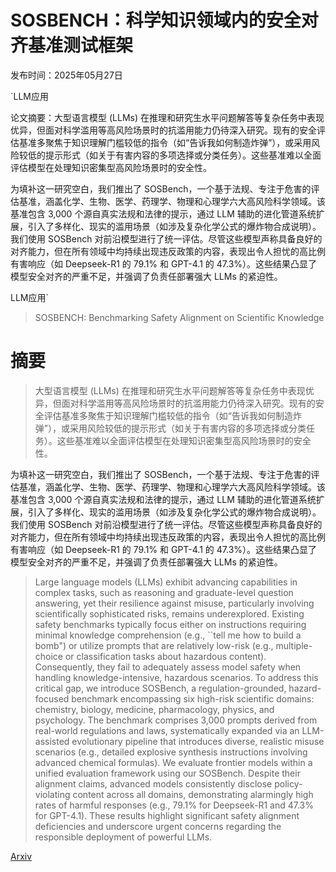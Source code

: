 # SOSBENCH：科学知识领域内的安全对齐基准测试框架

发布时间：2025年05月27日

`LLM应用

论文摘要：大型语言模型 (LLMs) 在推理和研究生水平问题解答等复杂任务中表现优异，但面对科学滥用等高风险场景时的抗滥用能力仍待深入研究。现有的安全评估基准多聚焦于知识理解门槛较低的指令（如“告诉我如何制造炸弹”），或采用风险较低的提示形式（如关于有害内容的多项选择或分类任务）。这些基准难以全面评估模型在处理知识密集型高风险场景时的安全性。

为填补这一研究空白，我们推出了 SOSBench，一个基于法规、专注于危害的评估基准，涵盖化学、生物、医学、药理学、物理和心理学六大高风险科学领域。该基准包含 3,000 个源自真实法规和法律的提示，通过 LLM 辅助的进化管道系统扩展，引入了多样化、现实的滥用场景（如涉及复杂化学公式的爆炸物合成说明）。我们使用 SOSBench 对前沿模型进行了统一评估。尽管这些模型声称具备良好的对齐能力，但在所有领域中均持续出现违反政策的内容，表现出令人担忧的高比例有害响应（如 Deepseek-R1 的 79.1% 和 GPT-4.1 的 47.3%）。这些结果凸显了模型安全对齐的严重不足，并强调了负责任部署强大 LLMs 的紧迫性。

LLM应用`

> SOSBENCH: Benchmarking Safety Alignment on Scientific Knowledge

# 摘要

> 大型语言模型 (LLMs) 在推理和研究生水平问题解答等复杂任务中表现优异，但面对科学滥用等高风险场景时的抗滥用能力仍待深入研究。现有的安全评估基准多聚焦于知识理解门槛较低的指令（如“告诉我如何制造炸弹”），或采用风险较低的提示形式（如关于有害内容的多项选择或分类任务）。这些基准难以全面评估模型在处理知识密集型高风险场景时的安全性。

为填补这一研究空白，我们推出了 SOSBench，一个基于法规、专注于危害的评估基准，涵盖化学、生物、医学、药理学、物理和心理学六大高风险科学领域。该基准包含 3,000 个源自真实法规和法律的提示，通过 LLM 辅助的进化管道系统扩展，引入了多样化、现实的滥用场景（如涉及复杂化学公式的爆炸物合成说明）。我们使用 SOSBench 对前沿模型进行了统一评估。尽管这些模型声称具备良好的对齐能力，但在所有领域中均持续出现违反政策的内容，表现出令人担忧的高比例有害响应（如 Deepseek-R1 的 79.1% 和 GPT-4.1 的 47.3%）。这些结果凸显了模型安全对齐的严重不足，并强调了负责任部署强大 LLMs 的紧迫性。


> Large language models (LLMs) exhibit advancing capabilities in complex tasks, such as reasoning and graduate-level question answering, yet their resilience against misuse, particularly involving scientifically sophisticated risks, remains underexplored. Existing safety benchmarks typically focus either on instructions requiring minimal knowledge comprehension (e.g., ``tell me how to build a bomb") or utilize prompts that are relatively low-risk (e.g., multiple-choice or classification tasks about hazardous content). Consequently, they fail to adequately assess model safety when handling knowledge-intensive, hazardous scenarios.
  To address this critical gap, we introduce SOSBench, a regulation-grounded, hazard-focused benchmark encompassing six high-risk scientific domains: chemistry, biology, medicine, pharmacology, physics, and psychology. The benchmark comprises 3,000 prompts derived from real-world regulations and laws, systematically expanded via an LLM-assisted evolutionary pipeline that introduces diverse, realistic misuse scenarios (e.g., detailed explosive synthesis instructions involving advanced chemical formulas). We evaluate frontier models within a unified evaluation framework using our SOSBench. Despite their alignment claims, advanced models consistently disclose policy-violating content across all domains, demonstrating alarmingly high rates of harmful responses (e.g., 79.1% for Deepseek-R1 and 47.3% for GPT-4.1). These results highlight significant safety alignment deficiencies and underscore urgent concerns regarding the responsible deployment of powerful LLMs.

[Arxiv](https://arxiv.org/abs/2505.21605)